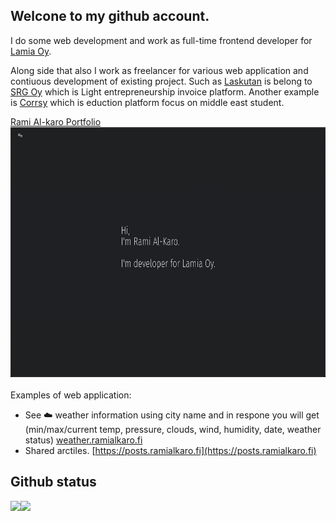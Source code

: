 ## Welcone to my github account.

I do some web development and work as full-time frontend developer for [Lamia Oy](https://lamia.fi/).

Along side that also I work as freelancer for various web application and contiuous development of existing project. Such as [Laskutan](https://www.laskutan.com/) is belong to [SRG Oy](https://www.srgyhtiot.fi/) which is Light entrepreneurship invoice platform. Another example is [Corrsy](https://corrsy.com) which is eduction platform focus on middle east student. 

[Rami Al-karo Portfolio](https://ramialkaro.fi)
<br/>
<img src="portfolio.png" alt="ramialkaro.fi" style="width:100%; height:400px;"/>
<br/>
<br/>
Examples of web application:

* See ☁️  weather information using city name and in respone you will get (min/max/current temp, pressure, clouds, wind, humidity, date, weather status) [weather.ramialkaro.fi](https://weather.ramialkaro.fi)
* Shared arctiles. [https://posts.ramialkaro.fi](https://posts.ramialkaro.fi)

## Github status
<img align="left" src="https://github-readme-stats.vercel.app/api?username=ramialkaro&show_icons=true&hide_border=true" />
<img src="https://github-readme-stats.vercel.app/api/top-langs/?username=ramialkaro&langs_count=5&hide=css,scss,html&hide_border=true" algin="center" />
